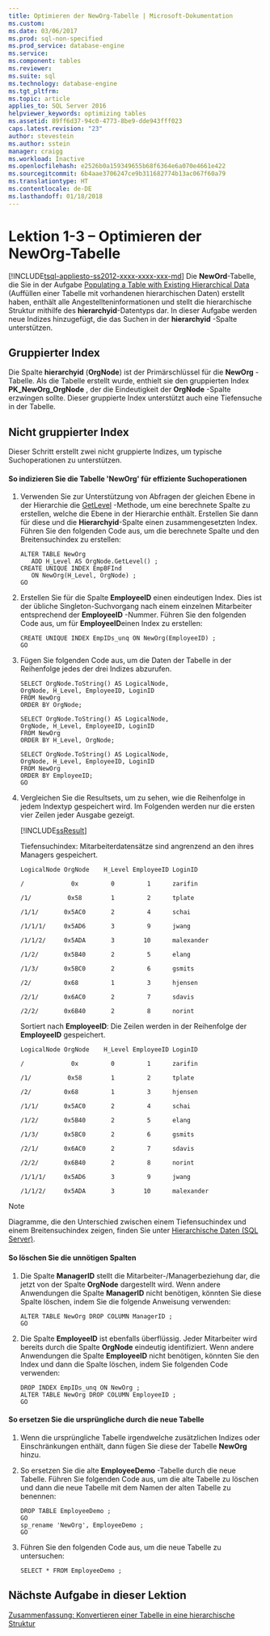 ```yaml
---
title: Optimieren der NewOrg-Tabelle | Microsoft-Dokumentation
ms.custom: 
ms.date: 03/06/2017
ms.prod: sql-non-specified
ms.prod_service: database-engine
ms.service: 
ms.component: tables
ms.reviewer: 
ms.suite: sql
ms.technology: database-engine
ms.tgt_pltfrm: 
ms.topic: article
applies_to: SQL Server 2016
helpviewer_keywords: optimizing tables
ms.assetid: 89ff6d37-94c0-4773-8be9-dde943fff023
caps.latest.revision: "23"
author: stevestein
ms.author: sstein
manager: craigg
ms.workload: Inactive
ms.openlocfilehash: e2526b0a159349655b68f6364e6a070e4661e422
ms.sourcegitcommit: 6b4aae3706247ce9b311682774b13ac067f60a79
ms.translationtype: HT
ms.contentlocale: de-DE
ms.lasthandoff: 01/18/2018
---
```

# <a name="lesson-1-3---optimizing-the-neworg-table"></a>Lektion 1-3 – Optimieren der NewOrg-Tabelle
[!INCLUDE[tsql-appliesto-ss2012-xxxx-xxxx-xxx-md](../../includes/tsql-appliesto-ss2012-xxxx-xxxx-xxx-md.md)] Die **NewOrd**-Tabelle, die Sie in der Aufgabe [Populating a Table with Existing Hierarchical Data](../../relational-databases/tables/lesson-1-2-populating-a-table-with-existing-hierarchical-data.md) (Auffüllen einer Tabelle mit vorhandenen hierarchischen Daten) erstellt haben, enthält alle Angestellteninformationen und stellt die hierarchische Struktur mithilfe des **hierarchyid**-Datentyps dar. In dieser Aufgabe werden neue Indizes hinzugefügt, die das Suchen in der **hierarchyid** -Spalte unterstützen.  
  
## <a name="clustered-index"></a>Gruppierter Index  
Die Spalte **hierarchyid** (**OrgNode**) ist der Primärschlüssel für die **NewOrg** -Tabelle. Als die Tabelle erstellt wurde, enthielt sie den gruppierten Index **PK_NewOrg_OrgNode** , der die Eindeutigkeit der **OrgNode** -Spalte erzwingen sollte. Dieser gruppierte Index unterstützt auch eine Tiefensuche in der Tabelle.  
  
## <a name="nonclustered-index"></a>Nicht gruppierter Index  
Dieser Schritt erstellt zwei nicht gruppierte Indizes, um typische Suchoperationen zu unterstützen.  
  
#### <a name="to-index-the-neworg-table-for-efficient-searches"></a>So indizieren Sie die Tabelle 'NewOrg' für effiziente Suchoperationen  
  
1.  Verwenden Sie zur Unterstützung von Abfragen der gleichen Ebene in der Hierarchie die [GetLevel](../../t-sql/data-types/getlevel-database-engine.md) -Methode, um eine berechnete Spalte zu erstellen, welche die Ebene in der Hierarchie enthält. Erstellen Sie dann für diese und die **Hierarchyid**-Spalte einen zusammengesetzten Index. Führen Sie den folgenden Code aus, um die berechnete Spalte und den Breitensuchindex zu erstellen:  
  
    ```  
    ALTER TABLE NewOrg   
       ADD H_Level AS OrgNode.GetLevel() ;  
    CREATE UNIQUE INDEX EmpBFInd   
       ON NewOrg(H_Level, OrgNode) ;  
    GO  
    ```  
  
2.  Erstellen Sie für die Spalte **EmployeeID** einen eindeutigen Index. Dies ist der übliche Singleton-Suchvorgang nach einem einzelnen Mitarbeiter entsprechend der **EmployeeID** -Nummer. Führen Sie den folgenden Code aus, um für **EmployeeID**einen Index zu erstellen:  
  
    ```  
    CREATE UNIQUE INDEX EmpIDs_unq ON NewOrg(EmployeeID) ;  
    GO  
    ```  
  
3.  Fügen Sie folgenden Code aus, um die Daten der Tabelle in der Reihenfolge jedes der drei Indizes abzurufen.  
  
    ```  
    SELECT OrgNode.ToString() AS LogicalNode,  
    OrgNode, H_Level, EmployeeID, LoginID  
    FROM NewOrg   
    ORDER BY OrgNode;  
  
    SELECT OrgNode.ToString() AS LogicalNode,  
    OrgNode, H_Level, EmployeeID, LoginID   
    FROM NewOrg   
    ORDER BY H_Level, OrgNode;  
  
    SELECT OrgNode.ToString() AS LogicalNode,  
    OrgNode, H_Level, EmployeeID, LoginID   
    FROM NewOrg   
    ORDER BY EmployeeID;  
    GO  
    ```  
  
4.  Vergleichen Sie die Resultsets, um zu sehen, wie die Reihenfolge in jedem Indextyp gespeichert wird. Im Folgenden werden nur die ersten vier Zeilen jeder Ausgabe gezeigt.  
  
    [!INCLUDE[ssResult](../../includes/ssresult-md.md)]  
  
    Tiefensuchindex: Mitarbeiterdatensätze sind angrenzend an den ihres Managers gespeichert.  
  
    `LogicalNode OrgNode    H_Level EmployeeID LoginID`  
  
    `/             0x         0         1      zarifin`  
  
    `/1/          0x58        1         2      tplate`  
  
    `/1/1/       0x5AC0       2         4      schai`  
  
    `/1/1/1/     0x5AD6       3         9      jwang`  
  
    `/1/1/2/     0x5ADA       3        10      malexander`  
  
    `/1/2/       0x5B40       2         5      elang`  
  
    `/1/3/       0x5BC0       2         6      gsmits`  
  
    `/2/         0x68         1         3      hjensen`  
  
    `/2/1/       0x6AC0       2         7      sdavis`  
  
    `/2/2/       0x6B40       2         8      norint`  
  
    Sortiert nach **EmployeeID**: Die Zeilen werden in der Reihenfolge der **EmployeeID** gespeichert.  
  
    `LogicalNode OrgNode    H_Level EmployeeID LoginID`  
  
    `/             0x         0         1      zarifin`  
  
    `/1/          0x58        1         2      tplate`  
  
    `/2/         0x68         1         3      hjensen`  
  
    `/1/1/       0x5AC0       2         4      schai`  
  
    `/1/2/       0x5B40       2         5      elang`  
  
    `/1/3/       0x5BC0       2         6      gsmits`  
  
    `/2/1/       0x6AC0       2         7      sdavis`  
  
    `/2/2/       0x6B40       2         8      norint`  
  
    `/1/1/1/     0x5AD6       3         9      jwang`  
  
    `/1/1/2/     0x5ADA       3        10      malexander`  
  
> [!NOTE]  
> Diagramme, die den Unterschied zwischen einem Tiefensuchindex und einem Breitensuchindex zeigen, finden Sie unter [Hierarchische Daten &#40;SQL Server&#41;](../../relational-databases/hierarchical-data-sql-server.md).  
  
#### <a name="to-drop-the-unnecessary-columns"></a>So löschen Sie die unnötigen Spalten  
  
1.  Die Spalte **ManagerID** stellt die Mitarbeiter-/Managerbeziehung dar, die jetzt von der Spalte **OrgNode** dargestellt wird. Wenn andere Anwendungen die Spalte **ManagerID** nicht benötigen, könnten Sie diese Spalte löschen, indem Sie die folgende Anweisung verwenden:  
  
    ```  
    ALTER TABLE NewOrg DROP COLUMN ManagerID ;  
    GO  
    ```  
  
2.  Die Spalte **EmployeeID** ist ebenfalls überflüssig. Jeder Mitarbeiter wird bereits durch die Spalte **OrgNode** eindeutig identifiziert. Wenn andere Anwendungen die Spalte **EmployeeID** nicht benötigen, könnten Sie den Index und dann die Spalte löschen, indem Sie folgenden Code verwenden:  
  
    ```  
    DROP INDEX EmpIDs_unq ON NewOrg ;  
    ALTER TABLE NewOrg DROP COLUMN EmployeeID ;  
    GO  
    ```  
  
#### <a name="to-replace-the-original-table-with-the-new-table"></a>So ersetzen Sie die ursprüngliche durch die neue Tabelle  
  
1.  Wenn die ursprüngliche Tabelle irgendwelche zusätzlichen Indizes oder Einschränkungen enthält, dann fügen Sie diese der Tabelle **NewOrg** hinzu.  
  
2.  So ersetzen Sie die alte **EmployeeDemo** -Tabelle durch die neue Tabelle. Führen Sie folgenden Code aus, um die alte Tabelle zu löschen und dann die neue Tabelle mit dem Namen der alten Tabelle zu benennen:  
  
    ```  
    DROP TABLE EmployeeDemo ;  
    GO  
    sp_rename 'NewOrg', EmployeeDemo ;  
    GO  
    ```  
  
3.  Führen Sie den folgenden Code aus, um die neue Tabelle zu untersuchen:  
  
    ```  
    SELECT * FROM EmployeeDemo ;  
    ```  
  
## <a name="next-task-in-lesson"></a>Nächste Aufgabe in dieser Lektion  
[Zusammenfassung: Konvertieren einer Tabelle in eine hierarchische Struktur](../../relational-databases/tables/lesson-1-4-summary-converting-a-table-to-a-hierarchical-structure.md)  
  
  
  
